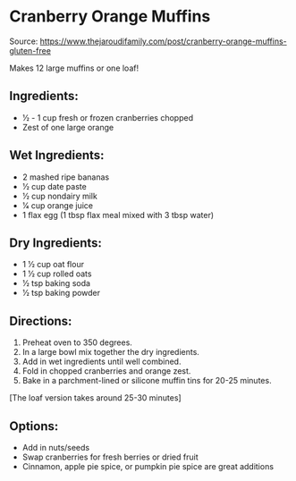 # Cranberry Orange Muffins

Source: https://www.thejaroudifamily.com/post/cranberry-orange-muffins-gluten-free

Makes 12 large muffins or one loaf!

## Ingredients:
* 1⁄2 - 1 cup fresh or frozen cranberries chopped 
* Zest of one large orange

## Wet Ingredients:
* 2 mashed ripe bananas 
* 1⁄2 cup date paste
* 1⁄2 cup nondairy milk 
* 1⁄4 cup orange juice
* 1 flax egg (1 tbsp flax meal mixed with 3 tbsp water)

## Dry Ingredients:
* 1 1⁄2 cup oat flour
* 1 1⁄2 cup rolled oats 
* 1⁄2 tsp baking soda
* 1⁄2 tsp baking powder

## Directions:
1. Preheat oven to 350 degrees.
2. In a large bowl mix together the dry ingredients. 
3. Add in wet ingredients until well combined. 
4. Fold in chopped cranberries and orange zest.
5. Bake in a parchment-lined or silicone muffin tins for 20-25 minutes. 

[The loaf version takes around 25-30 minutes]

## Options:
* Add in nuts/seeds
* Swap cranberries for fresh berries or dried fruit
* Cinnamon, apple pie spice, or pumpkin pie spice are great additions
